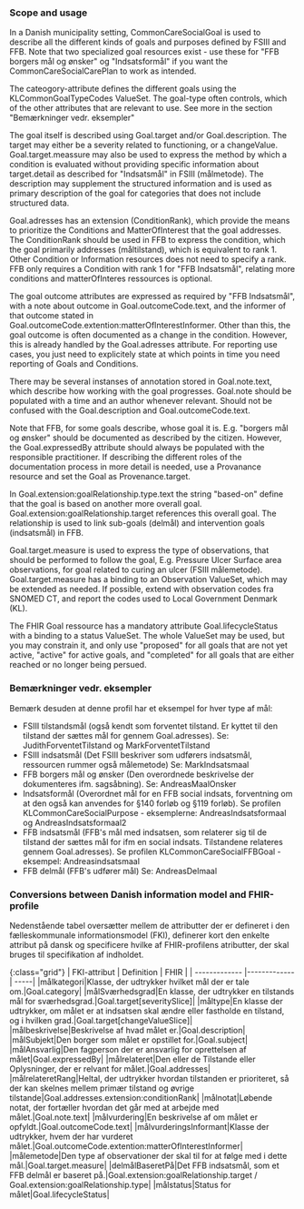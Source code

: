 ### Scope and usage
In a Danish municipality setting, CommonCareSocialGoal is used to describe all the different kinds of goals and purposes defined by FSIII and FFB. Note that two specialized goal resources exist - use these for "FFB borgers mål og ønsker" og "Indsatsformål" if you want the CommonCareSocialCarePlan to work as intended.

The cateogory-attribute defines the different goals using the KLCommonGoalTypeCodes ValueSet. The goal-type often controls, which of the other attributes that are relevant to use. See more in the section "Bemærkninger vedr. eksempler"

The goal itself is described using Goal.target and/or Goal.description. The target may either be a severity related to functioning, or a changeValue. Goal.target.meassure may also be used to express the method by which a condition is evaluated without providing specific information about target.detail as described for "Indsatsmål" in FSIII (målmetode). The description may supplement the structured information and is used as primary description of the goal for categories that does not include structured data.

Goal.adresses has an extension (ConditionRank), which provide the means to prioritize the Conditions and MatterOfInterest that the goal addresses. The ConditionRank should be used in FFB to express the condition, which the goal primarily addresses (måltilstand), which is equivalent to rank 1. Other Condition or Information resources does not need to specify a rank. FFB only requires a Condition with rank 1 for "FFB Indsatsmål", relating more conditions and matterOfInteres ressources is optional.

The goal outcome attributes are expressed as required by "FFB Indsatsmål", with a note about outcome in Goal.outcomeCode.text, and the informer of that outcome stated in Goal.outcomeCode.extention:matterOfInterestInformer. Other than this, the goal outcome is often documented as a change in the condition. However, this is already handled by the Goal.adresses attribute. For reporting use cases, you just need to explicitely state at which points in time you need reporting of Goals and Conditions.

There may be several instanses of annotation stored in Goal.note.text, which describe how working with the goal progresses. Goal.note should be populated with a time and an author whenever relevant. Should not be confused with the Goal.description and Goal.outcomeCode.text.

Note that FFB, for some goals describe, whose goal it is. E.g. "borgers mål og ønsker" should be documented as described by the citizen. However, the Goal.expressedBy attribute should always be populated with the responsible practitioner. If describing the different roles of the documentation process in more detail is needed, use a Provanance resource and set the Goal as Provenance.target.

In Goal.extension:goalRelationship.type.text the string "based-on" define that the goal is based on another more overall goal. Goal.extension:goalRelationship.target references this overall goal. The relationship is used to link sub-goals (delmål) and intervention goals (indsatsmål) in FFB.

Goal.target.measure is used to express the type of observations, that should be performed to follow the goal, E.g. Pressure Ulcer Surface area observations, for goal related to curing an ulcer (FSIII målemetode). Goal.target.measure has a binding to an Observation ValueSet, which may be extended as needed. If possible, extend with observation codes fra SNOMED CT, and report the codes used to Local Government Denmark (KL).

The FHIR Goal ressource has a mandatory attribute Goal.lifecycleStatus with a binding to a status ValueSet. The whole ValueSet may be used, but you may constrain it, and only use "proposed" for all goals that are not yet active, "active" for active goals, and "completed" for all goals that are either reached or no longer being persued.

### Bemærkninger vedr. eksempler
Bemærk desuden at denne profil har et eksempel for hver type af mål:

* FSIII tilstandsmål (også kendt som forventet tilstand. Er kyttet til den tilstand der sættes mål for gennem Goal.adresses). Se: JudithForventetTilstand og MarkForventetTilstand
* FSIII indsatsmål (Det FSIII beskriver som udførers indsatsmål, ressourcen rummer også målemetode) Se: MarkIndsatsmaal
* FFB borgers mål og ønsker (Den overordnede beskrivelse der dokumenteres ifm. sagsåbning). Se: AndreasMaalOnsker
* Indsatsformål (Overordnet mål for en FFB social indsats, forventning om at den også kan anvendes for §140 forløb og §119 forløb). Se profilen KLCommonCareSocialPurpose - eksemplerne: AndreasIndsatsformaal og AndreasIndsatsformaal2
* FFB indsatsmål (FFB's mål med indsatsen, som relaterer sig til de tilstand der sættes mål for ifm en social indsats. Tilstandene relateres gennem Goal.adresses). Se profilen KLCommonCareSocialFFBGoal - eksempel: Andreasindsatsmaal
* FFB delmål (FFB's udfører mål) Se: AndreasDelmaal

### Conversions between Danish information model and FHIR-profile
Nedenstående tabel oversætter mellem de attributter der er defineret i den fælleskommunale informationsmodel (FKI), definerer kort den enkelte attribut på dansk og specificere hvilke af FHIR-profilens atributter, der skal bruges til specifikation af indholdet.


{:class="grid"}
|   FKI-attribut      | Definition        | FHIR  |
| ------------- |-------------| -----|
|målkategori|Klasse, der udtrykker hvilket mål der er tale om.|Goal.category|
|målSværhedsgrad|En klasse, der udtrykker en tilstands mål for sværhedsgrad.|Goal.target[severitySlice]|
|måltype|En klasse der udtrykker, om målet er at indsatsen skal ændre eller fastholde en tilstand, og i hvilken grad.|Goal.target[changeValueSlice]|
|målbeskrivelse|Beskrivelse af hvad målet er.|Goal.description|
|målSubjekt|Den borger som målet er opstillet for.|Goal.subject|
|målAnsvarlig|Den fagperson der er ansvarlig for oprettelsen af målet|Goal.expressedBy|
|målrelateret|Den eller de Tilstande eller Oplysninger, der er relvant for målet.|Goal.addresses|
|målrelateretRang|Heltal, der udtrykker hvordan tilstanden er prioriteret, så der kan skelnes mellem primær tilstand og øvrige tilstande|Goal.addresses.extension:conditionRank|
|målnotat|Løbende notat, der fortæller hvordan det går med at arbejde med målet.|Goal.note.text|
|målvurdering|En beskrivelse af om målet er opfyldt.|Goal.outcomeCode.text|
|målvurderingsInformant|Klasse der udtrykker, hvem der har vurderet målet.|Goal.outcomeCode.extention:matterOfInterestInformer|
|målemetode|Den type af observationer der skal til for at følge med i dette mål.|Goal.target.measure|
|delmålBaseretPå|Det FFB indsatsmål, som et FFB delmål er baseret på.|Goal.extension:goalRelationship.target / Goal.extension:goalRelationship.type|
|målstatus|Status for målet|Goal.lifecycleStatus|






























